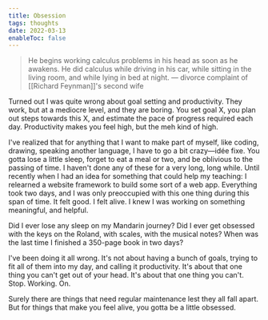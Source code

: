```yaml
---
title: Obsession
tags: thoughts
date: 2022-03-13
enableToc: false
---
```


> He begins working calculus problems in his head as soon as he awakens. He did calculus while driving in his car, while sitting in the living room, and while lying in bed at night. — divorce complaint of [[Richard Feynman]]'s second wife

Turned out I was quite wrong about goal setting and productivity. They work, but at a mediocre level, and they are boring. You set goal X, you plan out steps towards this X, and estimate the pace of progress required each day. Productivity makes you feel high, but the meh kind of high.

I've realized that for anything that I want to make part of myself, like coding, drawing, speaking another language, I have to go a bit crazy—idée fixe. You gotta lose a little sleep, forget to eat a meal or two, and be oblivious to the passing of time. I haven't done any of these for a very long, long while. Until recently when I had an idea for something that could help my teaching: I relearned a website framework to build some sort of a web app. Everything took two days, and I was only preoccupied with this one thing during this span of time. It felt good. I felt alive. I knew I was working on something meaningful, and helpful.

Did I ever lose any sleep on my Mandarin journey? Did I ever get obsessed with the keys on the Roland, with scales, with the musical notes? When was the last time I finished a 350-page book in two days?

I've been doing it all wrong. It's not about having a bunch of goals, trying to fit all of them into my day, and calling it productivity. It's about that one thing you can't get out of your head. It's about that one thing you can't. Stop. Working. On.

Surely there are things that need regular maintenance lest they all fall apart. But for things that make you feel alive, you gotta be a little obsessed.